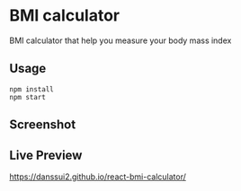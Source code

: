 # BMI calculator
BMI calculator that help you measure your body mass index
## Usage
<code>npm install</code> <br>
<code>npm start</code>
## Screenshot
## Live Preview
https://danssui2.github.io/react-bmi-calculator/
